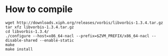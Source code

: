 # How to compile

    wget http://downloads.xiph.org/releases/vorbis/libvorbis-1.3.4.tar.gz
    tar xfz libvorbis-1.3.4.tar.gz
    cd libvorbis-1.3.4/
    ./configure --host=x86_64-nacl --prefix=$ZVM_PREFIX/x86_64-nacl --disable-shared --enable-static
    make
    make install
